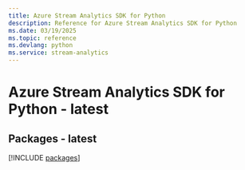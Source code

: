 ```yaml
---
title: Azure Stream Analytics SDK for Python
description: Reference for Azure Stream Analytics SDK for Python
ms.date: 03/19/2025
ms.topic: reference
ms.devlang: python
ms.service: stream-analytics
---
```

# Azure Stream Analytics SDK for Python - latest
## Packages - latest
[!INCLUDE [packages](stream-analytics-index.md)]